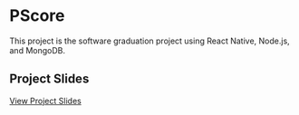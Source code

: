 # PScore

This project is the software graduation project using React Native, Node.js, and MongoDB.

## Project Slides

[View Project Slides](https://drive.google.com/file/d/1eVgluoQjbUWlS6rNOx9gkExaaeD2-gtO/view?usp=sharing)
